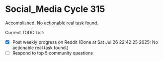# Social_Media Cycle 315

Accomplished: No actionable real task found.

Current TODO List:

- [x] Post weekly progress on Reddit  (Done at Sat Jul 26 22:42:25 2025: No actionable real task found.)
- [ ] Respond to top 5 community questions
